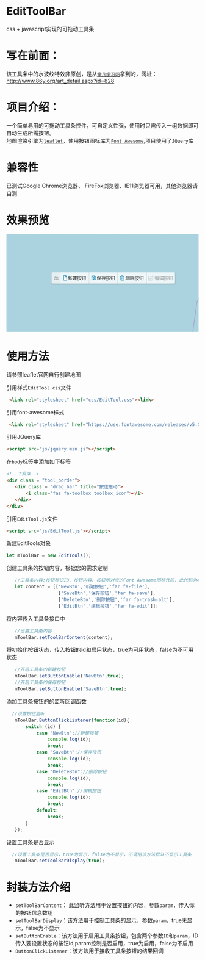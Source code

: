 # EditToolBar
css + javascript实现的可拖动工具条

写在前面：
====
该工具条中的水波纹特效非原创，是从[`幸凡学习网`](http://www.86y.org/art_detail.aspx?id=828)拿到的，网址：http://www.86y.org/art_detail.aspx?id=828

项目介绍：
====
一个简单易用的可拖动工具条控件，可自定义性强，使用时只需传入一组数据即可自动生成所需按钮。
<br>地图渲染引擎为[`leaflet`](https://leafletjs.com/)，使用按钮图标库为[`Font Awesome`](https://fontawesome.com/?from=io),项目使用了`JQuery`库<br>

兼容性
====
已测试Google Chrome浏览器、 FireFox浏览器、IE11浏览器可用，其他浏览器请自测

效果预览
====
![Image text](https://raw.githubusercontent.com/Victorfy1214/EditToolBar/master/preview/GIF.gif)

使用方法
====
请参照leaflet官网自行创建地图

引用样式`EditTool.css`文件
```html
 <link rel="stylesheet" href="css/EditTool.css"><link>
 ```
 引用font-awesome样式
 ```html
  <link rel="stylesheet" href="https://use.fontawesome.com/releases/v5.0.13/css/all.css" integrity="sha384-DNOHZ68U8hZfKXOrtjWvjxusGo9WQnrNx2sqG0tfsghAvtVlRW3tvkXWZh58N9jp" crossorigin="anonymous">
 ```
 引用JQuery库
 ```html
 <script src="js/jquery.min.js"></script>
 ```
 在`body`标签中添加如下标签
 ```html
<!--工具条-->
<div class = "tool_border">
    <div class = "drag_bar" title="按住拖动">
        <i class="fas fa-toolbox toolbox_icon"></i>
    </div>
</div>
 ```
 引用`EditTool.js`文件
  ```html
 <script src="js/EditTool.js"></script>
 ```
 
 新建EditTools对象
 ```javascript
 let mToolBar = new EditTools();
 ```
 创建工具条的按钮内容，根据您的需求定制
 ```javascript
    //工具条内容:按钮标识ID、按钮内容、按钮所对应的Font Awesome图标代码，此代码为4组按钮的数据
    let content = [['NewBtn','新建按钮','far fa-file'],
                    ['SaveBtn','保存按钮','far fa-save'],
                    ['DeleteBtn','删除按钮','far fa-trash-alt'],
                    ['EditBtn','编辑按钮','far fa-edit']];
 ```
 将内容传入工具条接口中
 ```javascript
    //设置工具条内容
    mToolBar.setToolBarContent(content);
 ```
 将初始化按钮状态，传入按钮的Id和启用状态，true为可用状态，false为不可用状态
 ```javascript
    //开启工具条的新建按钮
    mToolBar.setButtonEnable('NewBtn',true);
    //开启工具条的保存按钮
    mToolBar.setButtonEnable('SaveBtn',true);
 ```
 添加工具条按钮的的监听回调函数
 ```javascript
   //设置按钮监听
    mToolBar.ButtonClickListener(function(id){
        switch (id) {
            case "NewBtn"://新建按钮
                console.log(id);
                break;
            case "SaveBtn"://保存按钮
                console.log(id);
                break;
            case "DeleteBtn"://删除按钮
                console.log(id);
                break;
            case "EditBtn"://编辑按钮
                console.log(id);
                break;
            default:
                break;
        }
    });
 ```
 设置工具条是否显示
 ```javascript
   //设置工具条是否显示，true为显示，false为不显示，不调用该方法默认不显示工具条
    mToolBar.setToolBarDisplay(true);
 ```
封装方法介绍
====

* `setToolBarContent`： 此监听方法用于设置按钮的内容，参数`param`，传入你的按钮信息数组
* `setToolBarDisplay`：该方法用于控制工具条的显示，参数`param`，true未显示，false为不显示
* `setButtonEnable`：该方法用于启用工具条按钮，包含两个参数`ID`和`param`，ID传入要设置状态的按钮id,param控制是否启用，true为启用，false为不启用
* `ButtonClickListener`：该方法用于接收工具条按钮的结果回调
